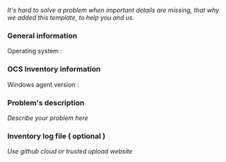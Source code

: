 *It's hard to solve a problem when important details are missing, that why we added this template, to help you and us.*

### General information
Operating system :  

### OCS Inventory information
Windows agent version : 

### Problem's description
*Describe your problem here*

### Inventory log file ( optional )
*Use github cloud or trusted upload website*
